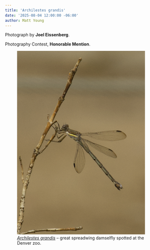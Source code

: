 ```yaml
---
title: 'Archilestes grandis'
date: '2025-08-04 12:00:00 -06:00'
author: Matt Young
---
```

Photograph by <strong>Joel Eissenberg</strong>.

Photography Contest, <strong>Honorable Mention</strong>.

<figure>
<img src="/uploads/2025/Eissenberg_Archilestes grandis.jpg" alt="Damselfly"/>
<figcaption><i><a href="https://en.wikipedia.org/wiki/Great_spreadwing">Archilestes grandis</a></i> &ndash; great spreadwing damselfly spotted at the Denver zoo.
</figcaption>
